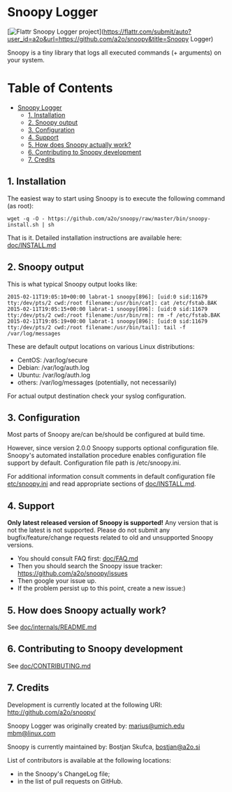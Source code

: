 # Snoopy Logger

[![Flattr Snoopy Logger project](http://api.flattr.com/button/flattr-badge-large.png)](https://flattr.com/submit/auto?user_id=a2o&url=https://github.com/a2o/snoopy&title=Snoopy Logger)

Snoopy is a tiny library that logs all executed commands (+ arguments) on your system.



Table of Contents
=================

  * [Snoopy Logger](#snoopy-logger)
    * [1. Installation](#1-installation)
    * [2. Snoopy output](#2-snoopy-output)
    * [3. Configuration](#3-configuration)
    * [4. Support](#4-support)
    * [5. How does Snoopy actually work?](#5-how-does-snoopy-actually-work)
    * [6. Contributing to Snoopy development](#6-contributing-to-snoopy-development)
    * [7. Credits](#7-credits)



## 1. Installation

The easiest way to start using Snoopy is to execute the following command (as root):

    wget -q -O - https://github.com/a2o/snoopy/raw/master/bin/snoopy-install.sh | sh

That is it.
Detailed installation instructions are available here: [doc/INSTALL.md](doc/INSTALL.md)



## 2. Snoopy output

This is what typical Snoopy output looks like:

    2015-02-11T19:05:10+00:00 labrat-1 snoopy[896]: [uid:0 sid:11679 tty:/dev/pts/2 cwd:/root filename:/usr/bin/cat]: cat /etc/fstab.BAK
    2015-02-11T19:05:15+00:00 labrat-1 snoopy[896]: [uid:0 sid:11679 tty:/dev/pts/2 cwd:/root filename:/usr/bin/rm]: rm -f /etc/fstab.BAK
    2015-02-11T19:05:19+00:00 labrat-1 snoopy[896]: [uid:0 sid:11679 tty:/dev/pts/2 cwd:/root filename:/usr/bin/tail]: tail -f /var/log/messages

These are default output locations on various Linux distributions:

* CentOS: /var/log/secure
* Debian: /var/log/auth.log
* Ubuntu: /var/log/auth.log
* others: /var/log/messages (potentially, not necessarily)

For actual output destination check your syslog configuration.



## 3. Configuration

Most parts of Snoopy are/can be/should be configured at build time.

However, since version 2.0.0 Snoopy supports optional configuration file.
Snoopy's automated installation procedure enables configuration file support
by default. Configuration file path is /etc/snoopy.ini.

For additional information consult comments in default configuration file
[etc/snoopy.ini](etc/snoopy.ini) and read appropriate sections of
[doc/INSTALL.md](doc/INSTALL.md).



## 4. Support

**Only latest released version of Snoopy is supported!**
Any version that is not the latest is not supported. Please do not submit any bugfix/feature/change
requests related to old and unsupported Snoopy versions.

* You should consult FAQ first: [doc/FAQ.md](doc/FAQ.md)
* Then you should search the Snoopy issue tracker: https://github.com/a2o/snoopy/issues
* Then google your issue up.
* If the problem persist up to this point, create a new issue:)



## 5. How does Snoopy actually work?

See [doc/internals/README.md](doc/internals/README.md)



## 6. Contributing to Snoopy development

See [doc/CONTRIBUTING.md](doc/CONTRIBUTING.md)



## 7. Credits

Development is currently located at the following URI:
    http://github.com/a2o/snoopy/

Snoopy Logger was originally created by:
     marius@umich.edu
        mbm@linux.com

Snoopy is currently maintained by:
    Bostjan Skufca, bostjan@a2o.si

List of contributors is available at the following locations:
- in the Snoopy's ChangeLog file;
- in the list of pull requests on GitHub.
